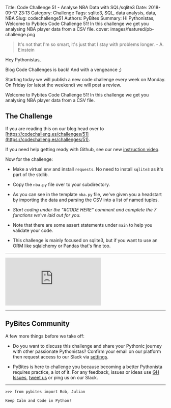 Title: Code Challenge 51 - Analyse NBA Data with SQL/sqlite3
Date: 2018-09-17 23:13
Category: Challenge
Tags: sqlite3, SQL, data analysis, data, NBA
Slug: codechallenge51
Authors: PyBites
Summary: Hi Pythonistas, Welcome to Pybites Code Challenge 51! In this challenge we get you analysing NBA player data from a CSV file.
cover: images/featured/pb-challenge.png

> It's not that I'm so smart, it's just that I stay with problems longer. - A. Einstein

Hey Pythonistas,

Blog Code Challenges is back! And with a vengeance ;)

Starting today we will publish a new code challenge every week on Monday. On Friday (or latest the weekend) we will post a review.

Welcome to Pybites Code Challenge 51! In this challenge we get you analysing NBA player data from a CSV file.


## The Challenge

If you are reading this on our blog head over to [https://codechalleng.es/challenges/51](https://codechalleng.es/challenges/51).

If you need help getting ready with Github, see our new [instruction video](https://youtu.be/vJsyLSZxqVw).
<br>

Now for the challenge: 

- Make a virtual env and install `requests`. No need to install `sqlite3` as it's part of the stdlib.

- Copy the `nba.py` file over to your subdirectory.

- As you can see in the template `nba.py` file, we've given you a headstart by importing the data and parsing the CSV into a list of named tuples.

- *Start coding under the "#CODE HERE" comment and complete the 7 functions we've laid out for you.*

- Note that there are some assert statements under `main` to help you validate your code.

- This challenge is mainly focused on sqlite3, but if you want to use an ORM like sqlalchemy or Pandas that's fine too.

---

<div class="container">
	<iframe src="https://www.youtube.com/embed/2jeuMMU1a_o" frameborder="0" allowfullscreen class="video"></iframe>
</div>

---

## PyBites Community

A few more things before we take off:

* Do you want to discuss this challenge and share your Pythonic journey with other passionate Pythonistas? Confirm your email on our platform then request access to our Slack via [settings](https://codechalleng.es/settings/).

* PyBites is here to challenge you because becoming a better Pythonista requires practice, a lot of it. For any feedback, issues or ideas use [GH Issues](https://github.com/pybites/challenges/issues), [tweet us](https://twitter.com/pybites) or ping us on our Slack.

---

	>>> from pybites import Bob, Julian

	Keep Calm and Code in Python!
